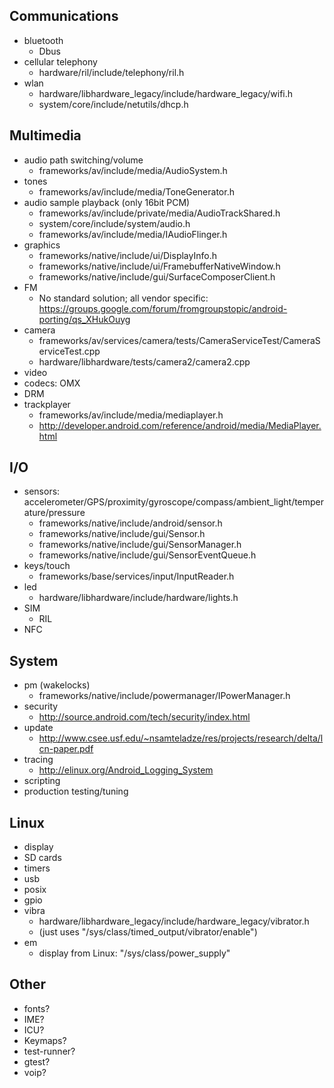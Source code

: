 
## Communications
   * bluetooth
      * Dbus
   * cellular telephony
      * hardware/ril/include/telephony/ril.h
   * wlan
      * hardware/libhardware_legacy/include/hardware_legacy/wifi.h
      * system/core/include/netutils/dhcp.h

## Multimedia
   * audio path switching/volume
      * frameworks/av/include/media/AudioSystem.h
   * tones
      * frameworks/av/include/media/ToneGenerator.h
   * audio sample playback (only 16bit PCM)
      * frameworks/av/include/private/media/AudioTrackShared.h
      * system/core/include/system/audio.h
      * frameworks/av/include/media/IAudioFlinger.h
   * graphics
      * frameworks/native/include/ui/DisplayInfo.h
      * frameworks/native/include/ui/FramebufferNativeWindow.h
      * frameworks/native/include/gui/SurfaceComposerClient.h
   * FM
      * No standard solution; all vendor specific: https://groups.google.com/forum/fromgroupstopic/android-porting/qs_XHukOuyg
   * camera
      * frameworks/av/services/camera/tests/CameraServiceTest/CameraServiceTest.cpp
      * hardware/libhardware/tests/camera2/camera2.cpp
   * video
   * codecs: OMX
   * DRM
   * trackplayer
      * frameworks/av/include/media/mediaplayer.h
      * http://developer.android.com/reference/android/media/MediaPlayer.html

## I/O
   * sensors: accelerometer/GPS/proximity/gyroscope/compass/ambient_light/temperature/pressure
      * frameworks/native/include/android/sensor.h
      * frameworks/native/include/gui/Sensor.h
      * frameworks/native/include/gui/SensorManager.h
      * frameworks/native/include/gui/SensorEventQueue.h
   * keys/touch
      * frameworks/base/services/input/InputReader.h
   * led
      * hardware/libhardware/include/hardware/lights.h
   * SIM
      * RIL
   * NFC

## System
   * pm (wakelocks)
      * frameworks/native/include/powermanager/IPowerManager.h
   * security
      * http://source.android.com/tech/security/index.html
   * update
      * http://www.csee.usf.edu/~nsamteladze/res/projects/research/delta/lcn-paper.pdf
   * tracing
      * http://elinux.org/Android_Logging_System
   * scripting
   * production testing/tuning

## Linux
   * display
   * SD cards
   * timers
   * usb
   * posix
   * gpio
   * vibra
      * hardware/libhardware_legacy/include/hardware_legacy/vibrator.h
      * (just uses "/sys/class/timed_output/vibrator/enable")
   * em
      * display from Linux: "/sys/class/power_supply"

## Other
   * fonts?
   * IME?
   * ICU?
   * Keymaps?
   * test-runner?
   * gtest?
   * voip?

